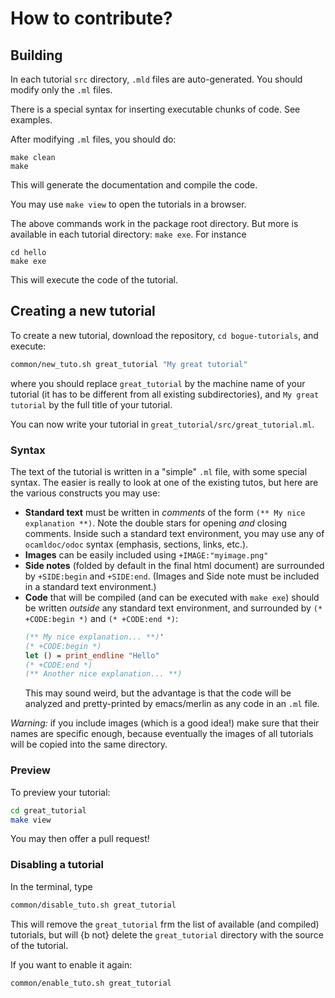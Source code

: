 # How to contribute?

## Building

In each tutorial `src` directory, `.mld` files are auto-generated. You
should modify only the `.ml` files.

There is a special syntax for inserting executable chunks of code. See
examples.

After modifying `.ml` files, you should do:

```
make clean
make
```

This will generate the documentation and compile the code.

You may use `make view` to open the tutorials in a browser.

The above commands work in the package root directory. But more is
available in each tutorial directory: `make exe`. For instance

```
cd hello
make exe
```

This will execute the code of the tutorial.

## Creating a new tutorial

To create a new tutorial, download the repository, `cd
bogue-tutorials`, and execute:

```bash
common/new_tuto.sh great_tutorial "My great tutorial"
```

where you should replace `great_tutorial` by the machine name of your
tutorial (it has to be different from all existing subdirectories),
and `My great tutorial` by the full title of your tutorial.

You can now write your tutorial in `great_tutorial/src/great_tutorial.ml`.

### Syntax

The text of the tutorial is written in a "simple" `.ml` file, with
some special syntax. The easier is really to look at one of the
existing tutos, but here are the various constructs you may use:

+ **Standard text** must be written in _comments_ of the form `(** My
  nice explanation **)`. Note the double stars for opening _and_
  closing comments. Inside such a standard text environment, you may
  use any of `ocamldoc/odoc` syntax (emphasis, sections, links, etc.).
+ **Images** can be easily included using `+IMAGE:"myimage.png"`
+ **Side notes** (folded by default in the final html document) are
	surrounded by `+SIDE:begin` and `+SIDE:end`. (Images and Side note
	must be included in a standard text environment.)
+ **Code** that will be compiled (and can be executed with `make exe`)
  should be written _outside_ any standard text environment, and surrounded by
  `(* +CODE:begin *)` and `(* +CODE:end *)`:
  ```ocaml
  (** My nice explanation... **)'
  (* +CODE:begin *)
  let () = print_endline "Hello"
  (* +CODE:end *)
  (** Another nice explanation... **)
  ```
  This may sound weird, but the advantage is that the code will be
  analyzed and pretty-printed by emacs/merlin as any code in an `.ml`
  file.

_Warning:_ if you include images (which is a good idea!) make sure
that their names are specific enough, because eventually the images of
all tutorials will be copied into the same directory.

### Preview

To preview your tutorial:

```bash
cd great_tutorial
make view
```

You may then offer a pull request!

### Disabling a tutorial

In the terminal, type

```bash
common/disable_tuto.sh great_tutorial
```

This will remove the `great_tutorial` frm the list of available (and
compiled) tutorials, but will {b not} delete the `great_tutorial`
directory with the source of the tutorial.

If you want to enable it again:
```bash
common/enable_tuto.sh great_tutorial
```
